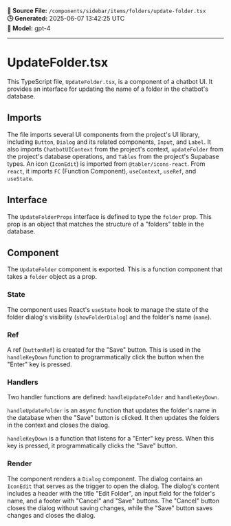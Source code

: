 **📄 Source File:** `/components/sidebar/items/folders/update-folder.tsx`  
**🕒 Generated:** 2025-06-07 13:42:25 UTC  
**🤖 Model:** gpt-4

---

# UpdateFolder.tsx

This TypeScript file, `UpdateFolder.tsx`, is a component of a chatbot UI. It provides an interface for updating the name of a folder in the chatbot's database.

## Imports

The file imports several UI components from the project's UI library, including `Button`, `Dialog` and its related components, `Input`, and `Label`. It also imports `ChatbotUIContext` from the project's context, `updateFolder` from the project's database operations, and `Tables` from the project's Supabase types. An icon (`IconEdit`) is imported from `@tabler/icons-react`. From `react`, it imports `FC` (Function Component), `useContext`, `useRef`, and `useState`.

## Interface

The `UpdateFolderProps` interface is defined to type the `folder` prop. This prop is an object that matches the structure of a "folders" table in the database.

## Component

The `UpdateFolder` component is exported. This is a function component that takes a `folder` object as a prop.

### State

The component uses React's `useState` hook to manage the state of the folder dialog's visibility (`showFolderDialog`) and the folder's name (`name`).

### Ref

A ref (`buttonRef`) is created for the "Save" button. This is used in the `handleKeyDown` function to programmatically click the button when the "Enter" key is pressed.

### Handlers

Two handler functions are defined: `handleUpdateFolder` and `handleKeyDown`.

`handleUpdateFolder` is an async function that updates the folder's name in the database when the "Save" button is clicked. It then updates the folders in the context and closes the dialog.

`handleKeyDown` is a function that listens for a "Enter" key press. When this key is pressed, it programmatically clicks the "Save" button.

### Render

The component renders a `Dialog` component. The dialog contains an `IconEdit` that serves as the trigger to open the dialog. The dialog's content includes a header with the title "Edit Folder", an input field for the folder's name, and a footer with "Cancel" and "Save" buttons. The "Cancel" button closes the dialog without saving changes, while the "Save" button saves changes and closes the dialog.
